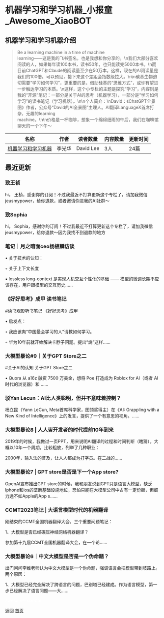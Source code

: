 # 机器学习和学习机器_小报童_Awesome_XiaoBOT

## 机器学习和学习机器介绍
> Be a learning machine in a time of machine  
learning——这是我的飞书签名，也是我想和你分享的。\n我们大部分喜欢阅读的人，如果每年读100本书，读书50年，也只能读完5000本书。\n而目前ChatGPT和Claude的阅读量至少在50万本。这样，现在的AI阅读量是我们的100倍。可以预见，接下来这个差距会指数级拉大。\n\n碳基生物迫切需要“学习如何学习”，更重要的是，借助硅基的“思维方式”，或许有望进一步触达学习的本质。\n这样，这个小专栏的主题是探究“学习”，内容则是我的“开源”笔记：一部分是关于AI的思考（机器学习），一部分是“学习如何学习”的读书笔记（学习机器）。\n\n个人简介：\nDavid：《ChatGPT全景图》作者，公众号“David的AI全景图”主理人。AI翻译LanguageX首席打杂，无趣的learning  
machine。\n\n价格是一杯咖啡，想象一个绵绵细雨的午后，我们在咖啡馆聊天的一个下午～  
  


|名称|作者|读者数量|内容数量|更新时间|
|---|---|---|---|---|
|[机器学习和学习机器](https://xiaobot.net/p/learningmachine?refer=0b133df9-27dc-423b-8101-639049001c13)|李光华|David Lee|3人|24篇|2024-09-10|

## 最近更新
### 致王祯

hi， 王桢，感谢你的订阅！不过我最近不打算更新这个专栏了，请加我微信jeusmypower，给你退款，或者邀请你进我的AI社群～

### 致Sophia

hi， Sophia，感谢你的订阅！不过我最近不打算更新这个专栏了，请加我微信jeusmypower，给你退款～因为我找不到退款的地方

### 笔记｜月之暗面ceo杨植麟访谈

• 关于技术的认知：

◦ 关于上下文长度

▪ lossless long-context 是实现人机交互个性化的基础 —— 模型的微调长期不应该存在，用户跟模型的交互历史......

### 《好好思考》成甲 读书笔记

#读书观影听书笔记 《好好思考》成甲

• 启发点：

◦ 我应该向“中国最会学习的人”请教如何学习。

◦ 华为10年前就开始解决卡脖子问题。提出“熵”这样......

### 大模型暴论#9｜关于GPT Store之二

#关于AI的认知 关于GPT Store之二

• Quora 从 a16z 融资 7500 万美金，想将 Poe 打造成为 Roblox for AI（或者 AI 时代的浏览器）和 ......

### 驳Yan Lecun：AI比人类聪明，但并不意味着控制？

杨立昆（Yann LeCun, Meta首席科学家，图领奖得主）在《AI: Grappling with a New Kind of
Intelligence》上的发言，提供了一个有意思的视角。......

### 大模型暴论8 | 人人皆开发者的时代提前10年到来

2019年的时候，我做过一页PPT，用来说明AI翻译的过程和时间判断（瞎猜）。大概以10年一个周期，比较粗放，列举了几种职业：

2000年，输入法的普及，让人人都成为打字员。在二战的......

### 大模型暴论7 | GPT store是否是下一个App store?

OpenAI宣布推出GPT
store的时候，我和朋友说到GPT只是语言大模型，缺乏Iphone和ios的垄断基础设施地位，恐怕只能在大模型公司中占有一定份额，但威力远不如Apple的App
s......

### CCMT2023笔记 | 大语言模型时代的机器翻译

刚结束的CCMT全国机器翻译大会，三个重要问题笔记：

1、大模型是否已经碾压神经网络机器翻译？

参加第十九届CCMT全国机器翻译大会，在一个论......

### 大模型暴论6｜中文大模型是否是一个伪命题？

出门问问李维老师认为中文大模型是一个伪命题，强调语言会把模型带到岐路上。两个原因：

1、大模型已经完全解决了跨语言的问题，巴别塔已经建成。作为语言模型，第一步已经解决了语言问题——大......


<a href="https://github.com/Reno9527/awesome-xiaobot" style="color: white; text-decoration: none;">awesome-xiaobot</a>

返回 [首页](../README.md)
